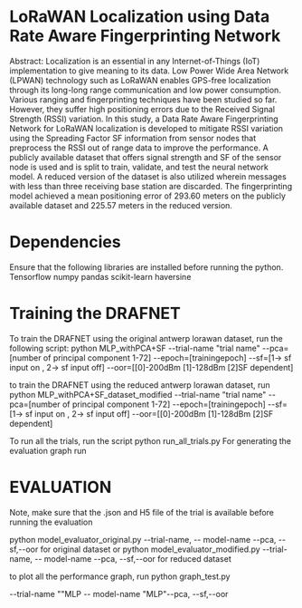 # LoRaWAN Localization using Data Rate Aware Fingerprinting Network  

Abstract: Localization is an essential in any Internet-of-Things (IoT) implementation to give meaning to its data. Low Power Wide Area Network (LPWAN) technology such as LoRaWAN enables GPS-free localization through its long-long range communication and low power consumption. Various ranging and fingerprinting techniques have been studied so far. However, they suffer high positioning errors due to the Received Signal Strength (RSSI) variation. In this study, a Data Rate Aware Fingerprinting Network for LoRaWAN localization is developed to mitigate RSSI variation using the Spreading Factor SF information from sensor nodes that preprocess the RSSI out of range data to improve the performance. A publicly available dataset that offers signal strength and SF of the sensor node is used and is split to train, validate, and test the neural network model. A reduced version of the dataset is also utilized wherein messages with less than three receiving base station are discarded. The fingerprinting model achieved a mean positioning error of 293.60 meters on the publicly available dataset and 225.57 meters in the reduced version.

# Dependencies
Ensure that the following libraries are installed before running the python.
Tensorflow
numpy
pandas
scikit-learn
haversine
# Training the DRAFNET  
To train the DRAFNET using the original antwerp lorawan dataset, run the following script:
python MLP_withPCA+SF --trial-name "trial name" --pca=[number of principal component 1-72] --epoch=[trainingepoch] --sf=[1-> sf input on , 2-> sf input off] --oor=[[0]-200dBm [1]-128dBm [2]SF dependent]

to train the DRAFNET using the reduced antwerp lorawan dataset, run
python MLP_withPCA+SF_dataset_modified --trial-name "trial name" --pca=[number of principal component 1-72] --epoch=[trainingepoch] --sf=[1-> sf input on , 2-> sf input off] --oor=[[0]-200dBm [1]-128dBm [2]SF dependent]

To run all the trials, run the script
python run_all_trials.py
For generating the evaluation graph run
# EVALUATION

Note, make sure that the .json and H5 file of the trial is available before running the evaluation

python model_evaluator_original.py --trial-name, -- model-name --pca, --sf,--oor for original dataset
or
python model_evaluator_modified.py --trial-name, -- model-name --pca, --sf,--oor for reduced dataset

to plot all the performance graph, run 
python graph_test.py

--trial-name ""MLP -- model-name "MLP"--pca, --sf,--oor
